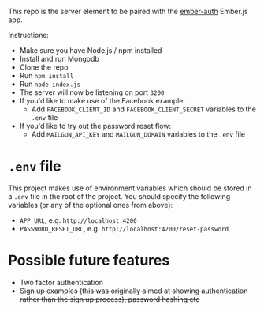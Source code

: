 This repo is the server element to be paired with the [ember-auth](https://github.com/Kerry350/ember-auth) Ember.js app. 

Instructions:

- Make sure you have Node.js / npm installed
- Install and run Mongodb
- Clone the repo 
- Run `npm install`
- Run `node index.js`
- The server will now be listening on port `3200`
- If you'd like to make use of the Facebook example:
  - Add `FACEBOOK_CLIENT_ID` and `FACEBOOK_CLIENT_SECRET` variables to the `.env` file 
- If you'd like to try out the password reset flow:
  - Add `MAILGUN_API_KEY` and `MAILGUN_DOMAIN` variables to the `.env` file

# `.env` file

This project makes use of environment variables which should be stored in a `.env` file in the root of the project. You should specify the following variables (or any of the optional ones from above):

- `APP_URL`, e.g. `http://localhost:4200`
- `PASSWORD_RESET_URL`, e.g. `http://localhost:4200/reset-password`

# Possible future features

- Two factor authentication
- ~~Sign up examples (this was originally aimed at showing authentication rather than the sign up process), password hashing etc~~

